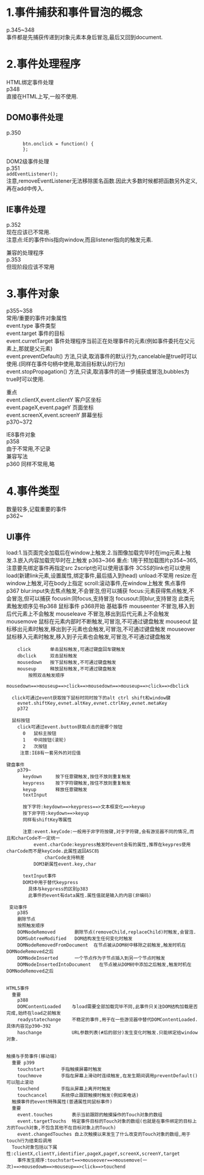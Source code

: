 1.事件捕获和事件冒泡的概念  
===
p.345~348  
事件都是先捕获传递到对象元素本身后冒泡,最后又回到document.  

2.事件处理程序  
===
HTML绑定事件处理  
p348  
直接在HTML上写,一般不使用.  
      
DOM0事件处理  
---
p.350  

```
      btn.onclick = function() {
      };
```
  
DOM2级事件处理  
p.351  
`addEventListener();`  
注意,removeEventListener无法移除匿名函数.因此大多数时候都把函数另外定义,再在add中传入.  

IE事件处理  
---
p.352  
现在应该已不常用.  
注意点:IE的事件this指向window,而且listener指向的触发元素.  
  
兼容的处理程序  
p.353  
但现阶段应该不常用  

3.事件对象  
===
p355~358  
常用/重要的事件对象属性  
event.type  事件类型  
event.target  事件的目标  
event.curretTarget  事件处理程序当前正在处理事件的元素(例如事件委托在父元素上,那就是父元素)  
event.preventDefault()  方法,只读,取消事件的默认行为,cancelable是true时可以使用.(同样在事件句柄中使用,取消目标默认的行为)  
event.stopPropagation()  方法,只读,取消事件的进一步捕获或冒泡,bubbles为true时可以使用.  
  
重点  
event.clientX,event.clientY 客户区坐标  
event.pageX,event.pageY     页面坐标  
event.screenX,event.screenY 屏幕坐标  
p370~372  
  
IE8事件对象  
p358  
由于不常用,不记录  
兼容写法  
p360 同样不常用,略  
  
4.事件类型  
===
数量较多,记载重要的事件  
p362~  

UI事件  
---
load:1.当页面完全加载后在window上触发.2.当图像加载完毕时在img元素上触发.3.嵌入内容加载完毕时在<object>上触发
        p363~366
        重点: 1用于预加载图片p354~365,注意要先绑定事件再指定src
              2script也可以使用该事件
              3CSS的link也可以使用load(新建link元素,设置属性,绑定事件,最后插入到head)
      unload:不常用
      resize:在window上触发,可在body上指定
      scroll:滚动事件,在window上触发
    焦点事件
      p367
      blur:input失去焦点触发,不会冒泡,但可以捕获
      focus:元素获得焦点触发,不会冒泡,但可以捕获
      focusin:同focus,支持冒泡
      focusout:同blur,支持冒泡
      此类元素触发顺序见书p368
    鼠标事件
      p368开始
      基础事件
        mouseenter  不冒泡,移入到后代元素上不会触发
        mouseleave  不冒泡,移出到后代元素上不会触发
        mousemove   鼠标在元素内部时不断触发,可冒泡,不可通过键盘触发
        mouseout    鼠标移出元素时触发,移出到子元素也会触发,可冒泡,不可通过键盘触发
        mouseover   鼠标移入元素时触发,移入到子元素也会触发,可冒泡,不可通过键盘触发
      
        click       单击鼠标触发,可通过键盘回车键触发
        dbclick     双击鼠标触发
        mousedown   按下鼠标触发,不可通过键盘触发
        mouseup     释放鼠标触发,不可通过键盘触发
            按照双击触发顺序
            mousedown==>mouseup==>click==>mousedown==>mouseup==>click==>dbclick

      click可通过event获取按下鼠标时同时按下的alt ctrl shift和window键
        evnet.shiftKey,evnet.altKey,evnet.ctrlKey,evnet.metaKey
        p372

      鼠标按钮
        click可通过event.button获取点击的是哪个按钮
          0   鼠标主按钮
          1   中间按钮(滚轮)
          2   次按钮
         注意:IE8有一套另外的对应值
        
    键盘事件
        p379~
          keydown     按下任意键触发,按住不放则重复触发
          keypress    按下字符键触发,按住不放则重复触发
          keyup       释放任意键触发
          textInput   
          
          按下字符:keydown==>keypress==>文本框变化==>keyup
          按下非字符:keydown==>keyup
          同样有shiftKey等属性
          
          注意:event.keyCode:一般用于非字符按键,对于字符键,会有游览器不同的情况,而且和charCode不一定统一
              event.charCode:keypress触发时event会有的属性,推荐在keypres使用charCode而不是keyCode.此属性返回ASC码
                  charCode支持稍差
              DOM3新属性event.key,char
          
          textInput事件
          DOM3中用于替代keypress
            具体与keypress的区别p383
            此事件的event有data属性.属性值就是输入的内容(非编码)
            
     变动事件
        p385
        删除节点
        按照触发顺序
        DOMNodeRemoved       删除节点(removeChild,replaceChild)时触发,会冒泡.
        DOMSubtreeModified   DOM结构发生任何变化时触发
        DOMNodeRemovedFromDocument  在节点被从DOM树中移除之前触发,触发时机在DOMNodeRemoved之后
        DOMNodeInserted      一个节点作为子节点插入到另一个节点时触发
        DOMNodeInsertedIntoDocument   在节点被从DOM树中添加之后触发,触发时机在DOMNodeRemoved之后


    HTML5事件
      重要
        p388
        DOMContentLoaded    与load需要全部加载完毕不同,此事件只关注DOM结构加载是否完成,始终在load之前触发
        readystatechange    不稳定的事件,用于在一些游览器中替代DOMContentLoaded.具体内容见p390~392
        haschange           URL参数列表(#后的部分)发生变化时触发.只能绑定给window对象.

  
    触摸与手势事件(移动端)
      重要 p399
        touchstart      手指触摸屏幕时触发
        touchmove       手指在屏幕上滑动时连续触发,在发生期间调用preventDefault()可以阻止滚动
        touchend        手指从屏幕上离开时触发
        touchcancel     系统停止跟踪触摸时触发(例如来电话)
      触摸事件的event特殊属性(普通属性同鼠标事件)
      重要
        event.touches       表示当前跟踪的触摸操作的Touch对象的数组
        event.targetTouchs  特定事件目标的Touch对象的数组(也就是在事件绑定的目标上方的Touch对象,不包含其他不在目标对象上的Touch)
        event.changedTouches 自上次触摸以来发生了什么改变的Touch对象的数组,用于touch行为结束后调用
      Touch对象包括以下属性:clientX,clientY,identifier,pageX,pageY,screenX,screenY,target
        事件发生顺序:touchstart==>mouseover==>mousemove(一次)==>mousedowm==>mouseup==>click==>touchend
